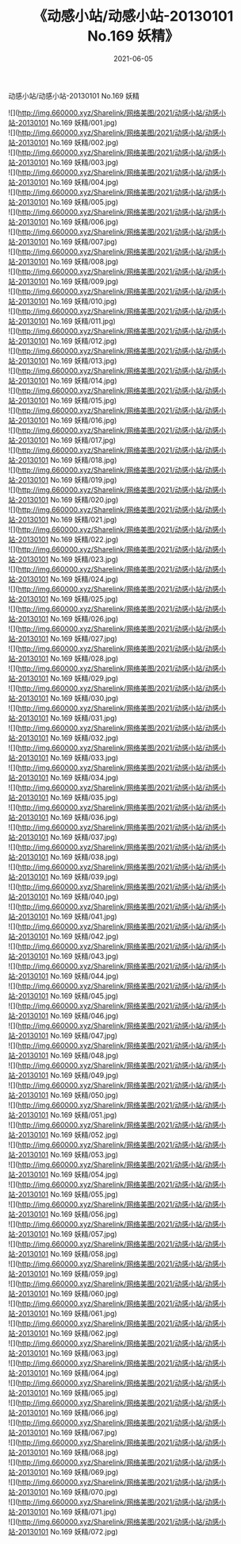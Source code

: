 ﻿---
layout: post
title:  《动感小站/动感小站-20130101 No.169 妖精》
date:   2021-06-05
img: http://img.660000.xyz/Sharelink/网络美图/2021/动感小站/动感小站-20130101 No.169 妖精/000.jpg
categories: [美女, 清纯, 唯美]
---

动感小站/动感小站-20130101 No.169 妖精

 ![](http://img.660000.xyz/Sharelink/网络美图/2021/动感小站/动感小站-20130101 No.169 妖精/001.jpg) <br>![](http://img.660000.xyz/Sharelink/网络美图/2021/动感小站/动感小站-20130101 No.169 妖精/002.jpg) <br>![](http://img.660000.xyz/Sharelink/网络美图/2021/动感小站/动感小站-20130101 No.169 妖精/003.jpg) <br>![](http://img.660000.xyz/Sharelink/网络美图/2021/动感小站/动感小站-20130101 No.169 妖精/004.jpg) <br>![](http://img.660000.xyz/Sharelink/网络美图/2021/动感小站/动感小站-20130101 No.169 妖精/005.jpg) <br>![](http://img.660000.xyz/Sharelink/网络美图/2021/动感小站/动感小站-20130101 No.169 妖精/006.jpg) <br>![](http://img.660000.xyz/Sharelink/网络美图/2021/动感小站/动感小站-20130101 No.169 妖精/007.jpg) <br>![](http://img.660000.xyz/Sharelink/网络美图/2021/动感小站/动感小站-20130101 No.169 妖精/008.jpg) <br>![](http://img.660000.xyz/Sharelink/网络美图/2021/动感小站/动感小站-20130101 No.169 妖精/009.jpg) <br>![](http://img.660000.xyz/Sharelink/网络美图/2021/动感小站/动感小站-20130101 No.169 妖精/010.jpg) <br>![](http://img.660000.xyz/Sharelink/网络美图/2021/动感小站/动感小站-20130101 No.169 妖精/011.jpg) <br>![](http://img.660000.xyz/Sharelink/网络美图/2021/动感小站/动感小站-20130101 No.169 妖精/012.jpg) <br>![](http://img.660000.xyz/Sharelink/网络美图/2021/动感小站/动感小站-20130101 No.169 妖精/013.jpg) <br>![](http://img.660000.xyz/Sharelink/网络美图/2021/动感小站/动感小站-20130101 No.169 妖精/014.jpg) <br>![](http://img.660000.xyz/Sharelink/网络美图/2021/动感小站/动感小站-20130101 No.169 妖精/015.jpg) <br>![](http://img.660000.xyz/Sharelink/网络美图/2021/动感小站/动感小站-20130101 No.169 妖精/016.jpg) <br>![](http://img.660000.xyz/Sharelink/网络美图/2021/动感小站/动感小站-20130101 No.169 妖精/017.jpg) <br>![](http://img.660000.xyz/Sharelink/网络美图/2021/动感小站/动感小站-20130101 No.169 妖精/018.jpg) <br>![](http://img.660000.xyz/Sharelink/网络美图/2021/动感小站/动感小站-20130101 No.169 妖精/019.jpg) <br>![](http://img.660000.xyz/Sharelink/网络美图/2021/动感小站/动感小站-20130101 No.169 妖精/020.jpg) <br>![](http://img.660000.xyz/Sharelink/网络美图/2021/动感小站/动感小站-20130101 No.169 妖精/021.jpg) <br>![](http://img.660000.xyz/Sharelink/网络美图/2021/动感小站/动感小站-20130101 No.169 妖精/022.jpg) <br>![](http://img.660000.xyz/Sharelink/网络美图/2021/动感小站/动感小站-20130101 No.169 妖精/023.jpg) <br>![](http://img.660000.xyz/Sharelink/网络美图/2021/动感小站/动感小站-20130101 No.169 妖精/024.jpg) <br>![](http://img.660000.xyz/Sharelink/网络美图/2021/动感小站/动感小站-20130101 No.169 妖精/025.jpg) <br>![](http://img.660000.xyz/Sharelink/网络美图/2021/动感小站/动感小站-20130101 No.169 妖精/026.jpg) <br>![](http://img.660000.xyz/Sharelink/网络美图/2021/动感小站/动感小站-20130101 No.169 妖精/027.jpg) <br>![](http://img.660000.xyz/Sharelink/网络美图/2021/动感小站/动感小站-20130101 No.169 妖精/028.jpg) <br>![](http://img.660000.xyz/Sharelink/网络美图/2021/动感小站/动感小站-20130101 No.169 妖精/029.jpg) <br>![](http://img.660000.xyz/Sharelink/网络美图/2021/动感小站/动感小站-20130101 No.169 妖精/030.jpg) <br>![](http://img.660000.xyz/Sharelink/网络美图/2021/动感小站/动感小站-20130101 No.169 妖精/031.jpg) <br>![](http://img.660000.xyz/Sharelink/网络美图/2021/动感小站/动感小站-20130101 No.169 妖精/032.jpg) <br>![](http://img.660000.xyz/Sharelink/网络美图/2021/动感小站/动感小站-20130101 No.169 妖精/033.jpg) <br>![](http://img.660000.xyz/Sharelink/网络美图/2021/动感小站/动感小站-20130101 No.169 妖精/034.jpg) <br>![](http://img.660000.xyz/Sharelink/网络美图/2021/动感小站/动感小站-20130101 No.169 妖精/035.jpg) <br>![](http://img.660000.xyz/Sharelink/网络美图/2021/动感小站/动感小站-20130101 No.169 妖精/036.jpg) <br>![](http://img.660000.xyz/Sharelink/网络美图/2021/动感小站/动感小站-20130101 No.169 妖精/037.jpg) <br>![](http://img.660000.xyz/Sharelink/网络美图/2021/动感小站/动感小站-20130101 No.169 妖精/038.jpg) <br>![](http://img.660000.xyz/Sharelink/网络美图/2021/动感小站/动感小站-20130101 No.169 妖精/039.jpg) <br>![](http://img.660000.xyz/Sharelink/网络美图/2021/动感小站/动感小站-20130101 No.169 妖精/040.jpg) <br>![](http://img.660000.xyz/Sharelink/网络美图/2021/动感小站/动感小站-20130101 No.169 妖精/041.jpg) <br>![](http://img.660000.xyz/Sharelink/网络美图/2021/动感小站/动感小站-20130101 No.169 妖精/042.jpg) <br>![](http://img.660000.xyz/Sharelink/网络美图/2021/动感小站/动感小站-20130101 No.169 妖精/043.jpg) <br>![](http://img.660000.xyz/Sharelink/网络美图/2021/动感小站/动感小站-20130101 No.169 妖精/044.jpg) <br>![](http://img.660000.xyz/Sharelink/网络美图/2021/动感小站/动感小站-20130101 No.169 妖精/045.jpg) <br>![](http://img.660000.xyz/Sharelink/网络美图/2021/动感小站/动感小站-20130101 No.169 妖精/046.jpg) <br>![](http://img.660000.xyz/Sharelink/网络美图/2021/动感小站/动感小站-20130101 No.169 妖精/047.jpg) <br>![](http://img.660000.xyz/Sharelink/网络美图/2021/动感小站/动感小站-20130101 No.169 妖精/048.jpg) <br>![](http://img.660000.xyz/Sharelink/网络美图/2021/动感小站/动感小站-20130101 No.169 妖精/049.jpg) <br>![](http://img.660000.xyz/Sharelink/网络美图/2021/动感小站/动感小站-20130101 No.169 妖精/050.jpg) <br>![](http://img.660000.xyz/Sharelink/网络美图/2021/动感小站/动感小站-20130101 No.169 妖精/051.jpg) <br>![](http://img.660000.xyz/Sharelink/网络美图/2021/动感小站/动感小站-20130101 No.169 妖精/052.jpg) <br>![](http://img.660000.xyz/Sharelink/网络美图/2021/动感小站/动感小站-20130101 No.169 妖精/053.jpg) <br>![](http://img.660000.xyz/Sharelink/网络美图/2021/动感小站/动感小站-20130101 No.169 妖精/054.jpg) <br>![](http://img.660000.xyz/Sharelink/网络美图/2021/动感小站/动感小站-20130101 No.169 妖精/055.jpg) <br>![](http://img.660000.xyz/Sharelink/网络美图/2021/动感小站/动感小站-20130101 No.169 妖精/056.jpg) <br>![](http://img.660000.xyz/Sharelink/网络美图/2021/动感小站/动感小站-20130101 No.169 妖精/057.jpg) <br>![](http://img.660000.xyz/Sharelink/网络美图/2021/动感小站/动感小站-20130101 No.169 妖精/058.jpg) <br>![](http://img.660000.xyz/Sharelink/网络美图/2021/动感小站/动感小站-20130101 No.169 妖精/059.jpg) <br>![](http://img.660000.xyz/Sharelink/网络美图/2021/动感小站/动感小站-20130101 No.169 妖精/060.jpg) <br>![](http://img.660000.xyz/Sharelink/网络美图/2021/动感小站/动感小站-20130101 No.169 妖精/061.jpg) <br>![](http://img.660000.xyz/Sharelink/网络美图/2021/动感小站/动感小站-20130101 No.169 妖精/062.jpg) <br>![](http://img.660000.xyz/Sharelink/网络美图/2021/动感小站/动感小站-20130101 No.169 妖精/063.jpg) <br>![](http://img.660000.xyz/Sharelink/网络美图/2021/动感小站/动感小站-20130101 No.169 妖精/064.jpg) <br>![](http://img.660000.xyz/Sharelink/网络美图/2021/动感小站/动感小站-20130101 No.169 妖精/065.jpg) <br>![](http://img.660000.xyz/Sharelink/网络美图/2021/动感小站/动感小站-20130101 No.169 妖精/066.jpg) <br>![](http://img.660000.xyz/Sharelink/网络美图/2021/动感小站/动感小站-20130101 No.169 妖精/067.jpg) <br>![](http://img.660000.xyz/Sharelink/网络美图/2021/动感小站/动感小站-20130101 No.169 妖精/068.jpg) <br>![](http://img.660000.xyz/Sharelink/网络美图/2021/动感小站/动感小站-20130101 No.169 妖精/069.jpg) <br>![](http://img.660000.xyz/Sharelink/网络美图/2021/动感小站/动感小站-20130101 No.169 妖精/070.jpg) <br>![](http://img.660000.xyz/Sharelink/网络美图/2021/动感小站/动感小站-20130101 No.169 妖精/071.jpg) <br>![](http://img.660000.xyz/Sharelink/网络美图/2021/动感小站/动感小站-20130101 No.169 妖精/072.jpg) <br>